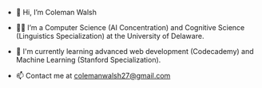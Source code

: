 - 👋 Hi, I’m Coleman Walsh


- 🧑‍🎓 I’m a Computer Science (AI Concentration) and Cognitive Science (Linguistics Specialization) at the University of Delaware.
  
- 🌱 I'm currently learning advanced web development (Codecademy) and Machine Learning (Stanford Specialization). 
  
- 📫 Contact me at colemanwalsh27@gmail.com

<!---
cwalsh27/cwalsh27 is a ✨ special ✨ repository because its `README.md` (this file) appears on your GitHub profile.
You can click the Preview link to take a look at your changes.
--->
